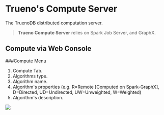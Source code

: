 # Trueno's Compute Server
The TruenoDB distributed computation server.

> **Trueno Compute Server** relies on Spark Job Server, and GraphX.

## Compute via Web Console
###Compute Menu
1. Compute Tab.
2. Algorithms type.
3. Algorithm name.
4. Algorithm's properties (e.g. R=Remote [Computed on Spark-GraphX], D=Directed, UD=Undirected, UW=Unweighted, W=Weighted)
5. Algorithm's description.

![](/assets/images/compute/compute-menu-itemized.png)
